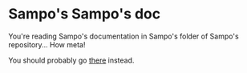 # Sampo's Sampo's doc

You're reading Sampo's documentation in Sampo's folder of Sampo's repository... How meta!

You should probably go [there](./crates/sampo/README.md) instead.
